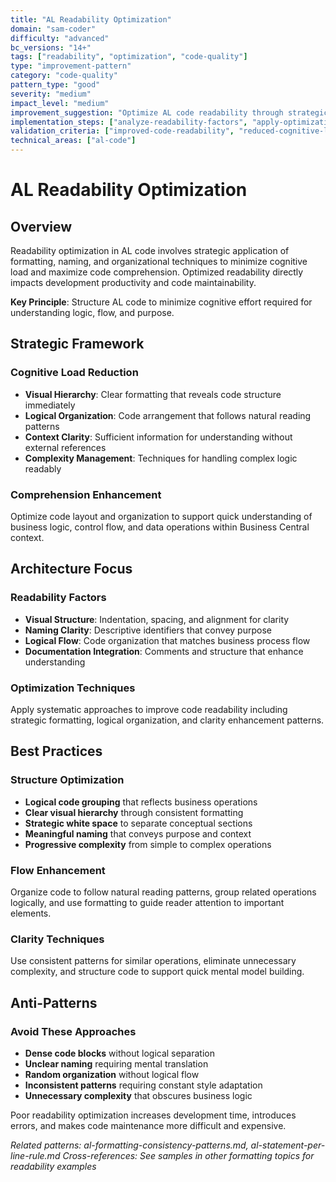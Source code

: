 ```yaml
---
title: "AL Readability Optimization"
domain: "sam-coder"
difficulty: "advanced"
bc_versions: "14+"
tags: ["readability", "optimization", "code-quality"]
type: "improvement-pattern"
category: "code-quality"
pattern_type: "good"
severity: "medium"
impact_level: "medium"
improvement_suggestion: "Optimize AL code readability through strategic formatting and organization techniques"
implementation_steps: ["analyze-readability-factors", "apply-optimization-techniques", "validate-improvement"]
validation_criteria: ["improved-code-readability", "reduced-cognitive-load"]
technical_areas: ["al-code"]
---
```


# AL Readability Optimization

## Overview

Readability optimization in AL code involves strategic application of formatting, naming, and organizational techniques to minimize cognitive load and maximize code comprehension. Optimized readability directly impacts development productivity and code maintainability.

**Key Principle**: Structure AL code to minimize cognitive effort required for understanding logic, flow, and purpose.

## Strategic Framework

### Cognitive Load Reduction
- **Visual Hierarchy**: Clear formatting that reveals code structure immediately
- **Logical Organization**: Code arrangement that follows natural reading patterns
- **Context Clarity**: Sufficient information for understanding without external references
- **Complexity Management**: Techniques for handling complex logic readably

### Comprehension Enhancement
Optimize code layout and organization to support quick understanding of business logic, control flow, and data operations within Business Central context.

## Architecture Focus

### Readability Factors
- **Visual Structure**: Indentation, spacing, and alignment for clarity
- **Naming Clarity**: Descriptive identifiers that convey purpose
- **Logical Flow**: Code organization that matches business process flow
- **Documentation Integration**: Comments and structure that enhance understanding

### Optimization Techniques
Apply systematic approaches to improve code readability including strategic formatting, logical organization, and clarity enhancement patterns.

## Best Practices

### Structure Optimization
- **Logical code grouping** that reflects business operations
- **Clear visual hierarchy** through consistent formatting
- **Strategic white space** to separate conceptual sections
- **Meaningful naming** that conveys purpose and context
- **Progressive complexity** from simple to complex operations

### Flow Enhancement
Organize code to follow natural reading patterns, group related operations logically, and use formatting to guide reader attention to important elements.

### Clarity Techniques
Use consistent patterns for similar operations, eliminate unnecessary complexity, and structure code to support quick mental model building.

## Anti-Patterns

### Avoid These Approaches
- **Dense code blocks** without logical separation
- **Unclear naming** requiring mental translation
- **Random organization** without logical flow
- **Inconsistent patterns** requiring constant style adaptation
- **Unnecessary complexity** that obscures business logic

Poor readability optimization increases development time, introduces errors, and makes code maintenance more difficult and expensive.

*Related patterns: al-formatting-consistency-patterns.md, al-statement-per-line-rule.md*
*Cross-references: See samples in other formatting topics for readability examples*